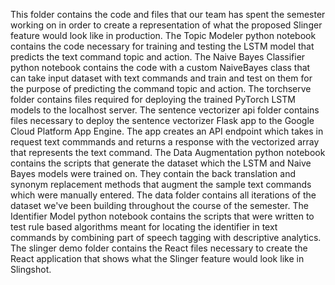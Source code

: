 This folder contains the code and files that our team has spent the semester working on in order to create a representation
of what the proposed Slinger feature would look like in production. The Topic Modeler python notebook contains the code necessary
for training and testing the LSTM model that predicts the text command topic and action. The Naive Bayes Classifier python notebook
contains the code with a custom NaiveBayes class that can take input dataset with text commands and train and test on them for 
the purpose of predicting the command topic and action. The torchserve folder contains files required for deploying the trained
PyTorch LSTM models to the localhost server. The sentence vectorizer api folder contains files necessary to deploy the sentence vectorizer
Flask app to the Google Cloud Platform App Engine. The app creates an API endpoint which takes in request text commmands and returns 
a response with the vectorized array that represents the text command. The Data Augmentation python notebook contains the scripts
that generate the dataset which the LSTM and Naive Bayes models were trained on. They contain the back translation and synonym replacement
methods that augment the sample text commands which were manually entered. The data folder contains all iterations of the dataset
we've been building throughout the course of the semester. The Identifier Model python notebook contains the scripts that were written
to test rule based algorithms meant for locating the identifier in text commands by combining part of speech tagging with descriptive analytics.
The slinger demo folder contains the React files necessary to create the React application that shows what the Slinger feature
would look like in Slingshot. 
